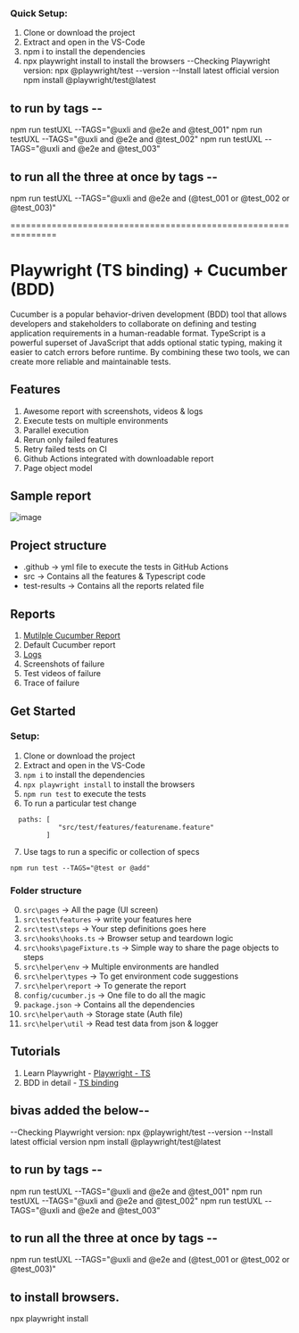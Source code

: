 ###  Quick Setup:
1. Clone or download the project
2. Extract and open in the VS-Code
3. npm i to install the dependencies
4. npx playwright install to install the browsers
--Checking Playwright version:
npx @playwright/test --version
--Install latest official version
npm install @playwright/test@latest
## to run by tags --
npm run testUXL --TAGS="@uxli and @e2e and @test_001"
npm run testUXL --TAGS="@uxli and @e2e and @test_002"
npm run testUXL --TAGS="@uxli and @e2e and @test_003"
## to run all the three at once by tags --
npm run testUXL --TAGS="@uxli and @e2e and (@test_001 or @test_002 or @test_003)"

 ===============================================================

# Playwright (TS binding) + Cucumber (BDD)

Cucumber is a popular behavior-driven development (BDD) tool that allows developers and stakeholders to collaborate on defining and testing application requirements in a human-readable format. 
TypeScript is a powerful superset of JavaScript that adds optional static typing, making it easier to catch errors before runtime. By combining these two tools, we can create more reliable and maintainable tests.

## Features

1. Awesome report with screenshots, videos & logs
2. Execute tests on multiple environments 
3. Parallel execution
4. Rerun only failed features
5. Retry failed tests on CI
6. Github Actions integrated with downloadable report
7. Page object model

## Sample report
![image](https://github.com/ortoniKC/Playwright_Cucumber_TS/assets/58769833/da2d9f5a-85e7-4695-8ce2-3378b692afc4)


## Project structure

- .github -> yml file to execute the tests in GitHub Actions
- src -> Contains all the features & Typescript code
- test-results -> Contains all the reports related file

## Reports

1. [Mutilple Cucumber Report](https://github.com/WasiqB/multiple-cucumber-html-reporter)
2. Default Cucumber report
3. [Logs](https://www.npmjs.com/package/winston)
4. Screenshots of failure
5. Test videos of failure
6. Trace of failure

## Get Started

### Setup:

1. Clone or download the project
2. Extract and open in the VS-Code
3. `npm i` to install the dependencies
4. `npx playwright install` to install the browsers
5. `npm run test` to execute the tests
6. To run a particular test change
```
  paths: [
            "src/test/features/featurename.feature"
         ]
```
7. Use tags to run a specific or collection of specs
```
npm run test --TAGS="@test or @add"
```

### Folder structure
0. `src\pages` -> All the page (UI screen)
1. `src\test\features` -> write your features here
2. `src\test\steps` -> Your step definitions goes here
3. `src\hooks\hooks.ts` -> Browser setup and teardown logic
4. `src\hooks\pageFixture.ts` -> Simple way to share the page objects to steps
5. `src\helper\env` -> Multiple environments are handled
6. `src\helper\types` -> To get environment code suggestions
7. `src\helper\report` -> To generate the report
8. `config/cucumber.js` -> One file to do all the magic
9. `package.json` -> Contains all the dependencies
10. `src\helper\auth` -> Storage state (Auth file)
11. `src\helper\util` -> Read test data from json & logger

## Tutorials
1. Learn Playwright - [Playwright - TS](https://youtube.com/playlist?list=PL699Xf-_ilW7EyC6lMuU4jelKemmS6KgD)
2. BDD in detail - [TS binding](https://youtube.com/playlist?list=PL699Xf-_ilW6KgK-S1l9ynOnBGiZl2Bsk)


## bivas added the below--
--Checking Playwright version:
npx @playwright/test --version
--Install latest official version
npm install @playwright/test@latest
## to run by tags --
npm run testUXL --TAGS="@uxli and @e2e and @test_001"
npm run testUXL --TAGS="@uxli and @e2e and @test_002"
npm run testUXL --TAGS="@uxli and @e2e and @test_003"
## to run all the three at once by tags --
npm run testUXL --TAGS="@uxli and @e2e and (@test_001 or @test_002 or @test_003)"
## to install browsers.
npx playwright install
